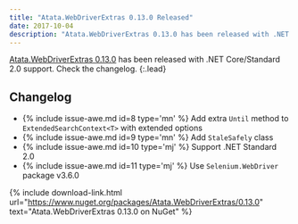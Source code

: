 ```yaml
---
title: "Atata.WebDriverExtras 0.13.0 Released"
date: 2017-10-04
description: "Atata.WebDriverExtras 0.13.0 has been released with .NET Core/Standard 2.0 support. Check the changelog."
---
```


[Atata.WebDriverExtras 0.13.0](https://www.nuget.org/packages/Atata.WebDriverExtras/0.13.0) has been released with .NET Core/Standard 2.0 support. Check the changelog.
{:.lead}

<!--more-->

## Changelog

* {% include issue-awe.md id=8 type='mn' %} Add extra `Until` method to `ExtendedSearchContext<T>` with extended options
* {% include issue-awe.md id=9 type='mn' %} Add `StaleSafely` class
* {% include issue-awe.md id=10 type='mj' %} Support .NET Standard 2.0
* {% include issue-awe.md id=11 type='mj' %} Use `Selenium.WebDriver` package v3.6.0

{% include download-link.html url="https://www.nuget.org/packages/Atata.WebDriverExtras/0.13.0" text="Atata.WebDriverExtras 0.13.0 on NuGet" %}
